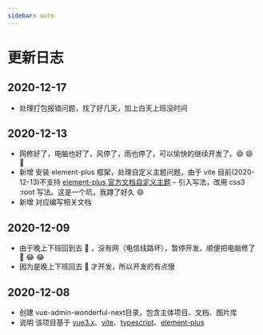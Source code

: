 ```yaml
---
sidebar: auto
---
```

# 更新日志
## 2020-12-17
- 处理打包报错问题，找了好几天，加上白天上班没时间
## 2020-12-13
- 网修好了，电脑也好了，风停了，雨也停了，可以愉快的继续开发了。:smile: :smile: :muscle:
- 新增 安装 element-plus 框架，处理自定义主题问题，由于 vite 目前(2020-12-13)不支持 [element-plus 官方文档自定义主题](https://element-plus.org/#/zh-CN/component/custom-theme) `~` 引入写法，改用 css3 :root 写法。这是一个坑，我蹲了好久 :smile:
- 新增 对应编写相关文档
## 2020-12-09
- 由于晚上下班回到去 :crescent_moon: ，没有网（电信线路坏），暂停开发。顺便把电脑修了 :watermelon: :joy: :joy:
- 因为是晚上下班回去 :crescent_moon: 才开发，所以开发的有点慢
## 2020-12-08
- 创建 vue-admin-wonderful-next目录，包含主体项目、文档、图片库
- 说明 该项目基于 [vue3.x](https://github.com/vuejs/vue-next)、[vite](https://github.com/vitejs/vite)、[typescript](https://github.com/microsoft/TypeScript)、[element-plus](https://github.com/element-plus/element-plus)

